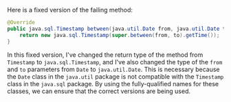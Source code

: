 Here is a fixed version of the failing method:

```java
@Override
public java.sql.Timestamp between(java.util.Date from, java.util.Date to) throws IllegalArgumentException {
    return new java.sql.Timestamp(super.between(from, to).getTime());
}
```

In this fixed version, I've changed the return type of the method from `Timestamp` to `java.sql.Timestamp`, and I've also changed the type of the `from` and `to` parameters from `Date` to `java.util.Date`. This is necessary because the `Date` class in the `java.util` package is not compatible with the `Timestamp` class in the `java.sql` package. By using the fully-qualified names for these classes, we can ensure that the correct versions are being used.